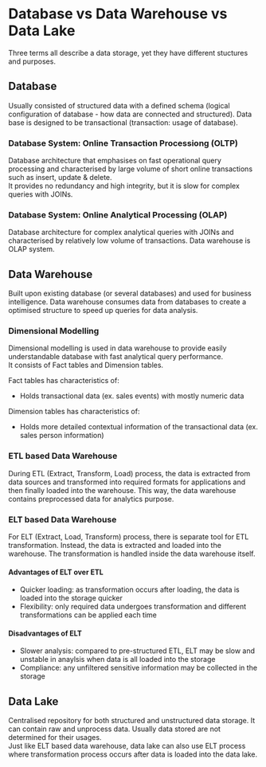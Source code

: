 # Database vs Data Warehouse vs Data Lake
Three terms all describe a data storage, yet they have different stuctures and purposes. 

## Database
Usually consisted of structured data with a defined schema (logical configuration of database - how data are connected and structured). 
Data base is designed to be transactional (transaction: usage of database).

### Database System: Online Transaction Processiong (OLTP)
Database architecture that emphasises on fast operational query processing and characterised by large volume of short online transactions such as insert, update & delete.<br>
It provides no redundancy and high integrity, but it is slow for complex queries with JOINs.

### Database System: Online Analytical Processing (OLAP)
Database architecture for complex analytical queries with JOINs and characterised by relatively low volume of transactions. Data warehouse is OLAP system.<br>


## Data Warehouse
Built upon existing database (or several databases) and used for business intelligence. Data warehouse consumes data from databases to create 
a optimised structure to speed up queries for data analysis.

### Dimensional Modelling
Dimensional modelling is used in data warehouse to provide easily understandable database with fast analytical query performance.<br>
It consists of Fact tables and Dimension tables.

Fact tables has characteristics of:
- Holds transactional data (ex. sales events) with mostly numeric data

Dimension tables has characteristics of:
- Holds more detailed contextual information of the transactional data (ex. sales person information)

### ETL based Data Warehouse
During ETL (Extract, Transform, Load) process, the data is extracted from data sources and transformed into required formats for applications and then
finally loaded into the warehouse. This way, the data warehouse contains preprocessed data for analytics purpose. 

### ELT based Data Warehouse
For ELT (Extract, Load, Transform) process, there is separate tool for ETL transformation. Instead, the data is extracted and loaded into the warehouse.
The transformation is handled inside the data warehouse itself. 

#### Advantages of ELT over ETL
- Quicker loading: as transformation occurs after loading, the data is loaded into the storage quicker
- Flexibility: only required data undergoes transformation and different transformations can be applied each time

#### Disadvantages of ELT
- Slower analysis: compared to pre-structured ETL, ELT may be slow and unstable in anaylsis when data is all loaded into the storage
- Compliance: any unfiltered sensitive information may be collected in the storage 

## Data Lake 
Centralised repository for both structured and unstructured data storage. It can contain raw and unprocess data. 
Usually data stored are not determined for their usages. <br>
Just like ELT based data warehouse, data lake can also use ELT process where transformation process occurs after data is loaded into the data lake. 
